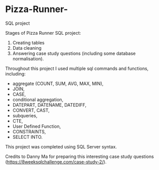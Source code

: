 # Pizza-Runner-
SQL project

Stages of Pizza Runner SQL project:

1. Creating tables
2. Data cleaning 
3. Answering case study questions (including some database normalisation).

Throughout this project I used multiple sql commands and functions, including:
- aggregate (COUNT, SUM, AVG, MAX, MIN),
- JOIN,
- CASE,
- conditional aggregation,
- DATEPART, DATENAME, DATEDIFF,
- CONVERT, CAST,
- subqueries,
- CTE,
- User Defined Function,
- CONSTRAINTS,
- SELECT INTO.

This project was completed using SQL Server syntax.

Credits to Danny Ma for preparing this interesting case study questions (https://8weeksqlchallenge.com/case-study-2/).
